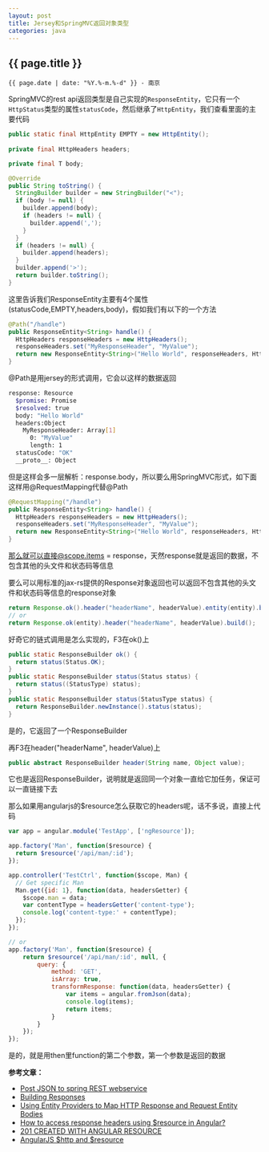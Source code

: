 ```yaml
---
layout: post
title: Jersey和SpringMVC返回对象类型
categories: java
---
```


## {{ page.title }}

`{{ page.date | date: "%Y.%-m.%-d" }} - 南京`

SpringMVC的rest api返回类型是自己实现的`ResponseEntity`，它只有一个`HttpStatus`类型的属性`statusCode`，然后继承了`HttpEntity`，我们查看里面的主要代码

```java
public static final HttpEntity EMPTY = new HttpEntity();
	
private final HttpHeaders headers;

private final T body;

@Override
public String toString() {
  StringBuilder builder = new StringBuilder("<");
  if (body != null) {
    builder.append(body);
    if (headers != null) {
      builder.append(',');
    }
  }
  if (headers != null) {
    builder.append(headers);
  }
  builder.append('>');
  return builder.toString();
}
```

这里告诉我们ResponseEntity主要有4个属性(statusCode,EMPTY,headers,body)，假如我们有以下的一个方法

```java
@Path("/handle")
public ResponseEntity<String> handle() {
  HttpHeaders responseHeaders = new HttpHeaders();
  responseHeaders.set("MyResponseHeader", "MyValue");
  return new ResponseEntity<String>("Hello World", responseHeaders, HttpStatus.CREATED);
}
```

@Path是用jersey的形式调用，它会以这样的数据返回

```sh
response: Resource
  $promise: Promise
  $resolved: true
  body: "Hello World"
  headers:Object
    MyResponseHeader: Array[1]
      0: "MyValue"
      length: 1
  statusCode: "OK"
  __proto__: Object
```

但是这样会多一层解析：response.body，所以要么用SpringMVC形式，如下面这样用@RequestMapping代替@Path

```java
@RequestMapping("/handle")
public ResponseEntity<String> handle() {
  HttpHeaders responseHeaders = new HttpHeaders();
  responseHeaders.set("MyResponseHeader", "MyValue");
  return new ResponseEntity<String>("Hello World", responseHeaders, HttpStatus.CREATED);
}
```

那么就可以直接@scope.items = response，天然response就是返回的数据，不包含其他的头文件和状态码等信息

要么可以用标准的jax-rs提供的Response对象返回也可以返回不包含其他的头文件和状态码等信息的response对象

```java
return Response.ok().header("headerName", headerValue).entity(entity).build();
// or
return Response.ok(entity).header("headerName", headerValue).build();
```

好奇它的链式调用是怎么实现的，F3在ok()上

```java
public static ResponseBuilder ok() {
  return status(Status.OK);
}
public static ResponseBuilder status(Status status) {
  return status((StatusType) status);
}
public static ResponseBuilder status(StatusType status) {
  return ResponseBuilder.newInstance().status(status);
}
```

是的，它返回了一个ResponseBuilder

再F3在header("headerName", headerValue)上

```java
public abstract ResponseBuilder header(String name, Object value);
```

它也是返回ResponseBuilder，说明就是返回同一个对象一直给它加任务，保证可以一直链接下去

那么如果用angularjs的$resource怎么获取它的headers呢，话不多说，直接上代码

```javascript
var app = angular.module('TestApp', ['ngResource']);

app.factory('Man', function($resource) {
  return $resource('/api/man/:id');
});

app.controller('TestCtrl', function($scope, Man) {
  // Get specific Man
  Man.get({id: 1}, function(data, headersGetter) {
    $scope.man = data;
    var contentType = headersGetter('content-type');
    console.log('content-type:' + contentType);
  });  
});

// or
app.factory('Man', function($resource) {
    return $resource('/api/man/:id', null, {
        query: {
            method: 'GET',
            isArray: true,
            transformResponse: function(data, headersGetter) {
                var items = angular.fromJson(data);
                console.log(items);
                return items;
            }
        }
    });
});
```

是的，就是用then里function的第二个参数，第一个参数是返回的数据

**参考文章：**

* [Post JSON to spring REST webservice][1]
* [Building Responses][2]
* [Using Entity Providers to Map HTTP Response and Request Entity Bodies][3]
* [How to access response headers using $resource in Angular?][4]
* [201 CREATED WITH ANGULAR RESOURCE][5]
* [AngularJS $http and $resource][6]

[1]: http://www.leveluplunch.com/java/tutorials/014-post-json-to-spring-rest-webservice/
[2]: https://jersey.java.net/documentation/latest/representations.html#d0e6628
[3]: http://docs.oracle.com/javaee/6/tutorial/doc/gilik.html#gipze
[4]: http://stackoverflow.com/questions/28405862/how-to-access-response-headers-using-resource-in-angular
[5]: http://www.trajano.net/2013/05/201-created-with-angular-resource/
[6]: http://en.proft.me/2015/07/4/angularjs-http-and-resource/